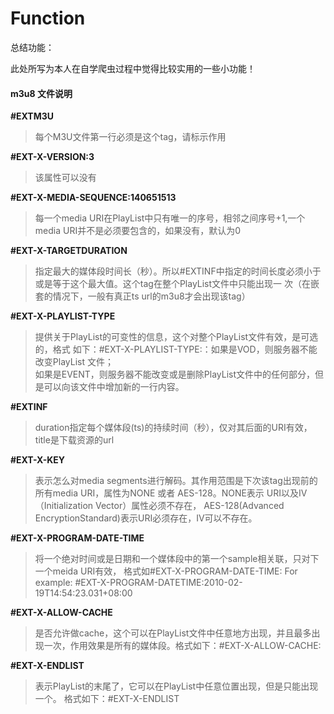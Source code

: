 # Function

总结功能：

此处所写为本人在自学爬虫过程中觉得比较实用的一些小功能！



#### m3u8 文件说明
**#EXTM3U**
>每个M3U文件第一行必须是这个tag，请标示作用

**#EXT-X-VERSION:3**
>该属性可以没有

**#EXT-X-MEDIA-SEQUENCE:140651513**
>每一个media URI在PlayList中只有唯一的序号，相邻之间序号+1,一个media URI并不是必须要包含的，如果没有，默认为0

**#EXT-X-TARGETDURATION**
>指定最大的媒体段时间长（秒）。所以#EXTINF中指定的时间长度必须小于或是等于这个最大值。这个tag在整个PlayList文件中只能出现一 次（在嵌套的情况下，一般有真正ts url的m3u8才会出现该tag）

**#EXT-X-PLAYLIST-TYPE**
>提供关于PlayList的可变性的信息，这个对整个PlayList文件有效，是可选的，格式
>如下：#EXT-X-PLAYLIST-TYPE:：如果是VOD，则服务器不能改变PlayList 文件；<br>
>如果是EVENT，则服务器不能改变或是删除PlayList文件中的任何部分，但是可以向该文件中增加新的一行内容。

**#EXTINF**
>duration指定每个媒体段(ts)的持续时间（秒），仅对其后面的URI有效，title是下载资源的url

**#EXT-X-KEY**
>表示怎么对media segments进行解码。其作用范围是下次该tag出现前的所有media URI，属性为NONE 或者 AES-128。NONE表示 URI以及IV（Initialization Vector）属性必须不存在， AES-128(Advanced EncryptionStandard)表示URI必须存在，IV可以不存在。

**#EXT-X-PROGRAM-DATE-TIME**
>将一个绝对时间或是日期和一个媒体段中的第一个sample相关联，只对下一个meida URI有效，
>格式如#EXT-X-PROGRAM-DATE-TIME:
>For example: #EXT-X-PROGRAM-DATETIME:2010-02-19T14:54:23.031+08:00

**#EXT-X-ALLOW-CACHE**
>是否允许做cache，这个可以在PlayList文件中任意地方出现，并且最多出现一次，作用效果是所有的媒体段。格式如下：#EXT-X-ALLOW-CACHE:

**#EXT-X-ENDLIST**
>表示PlayList的末尾了，它可以在PlayList中任意位置出现，但是只能出现一个。
>格式如下：#EXT-X-ENDLIST
